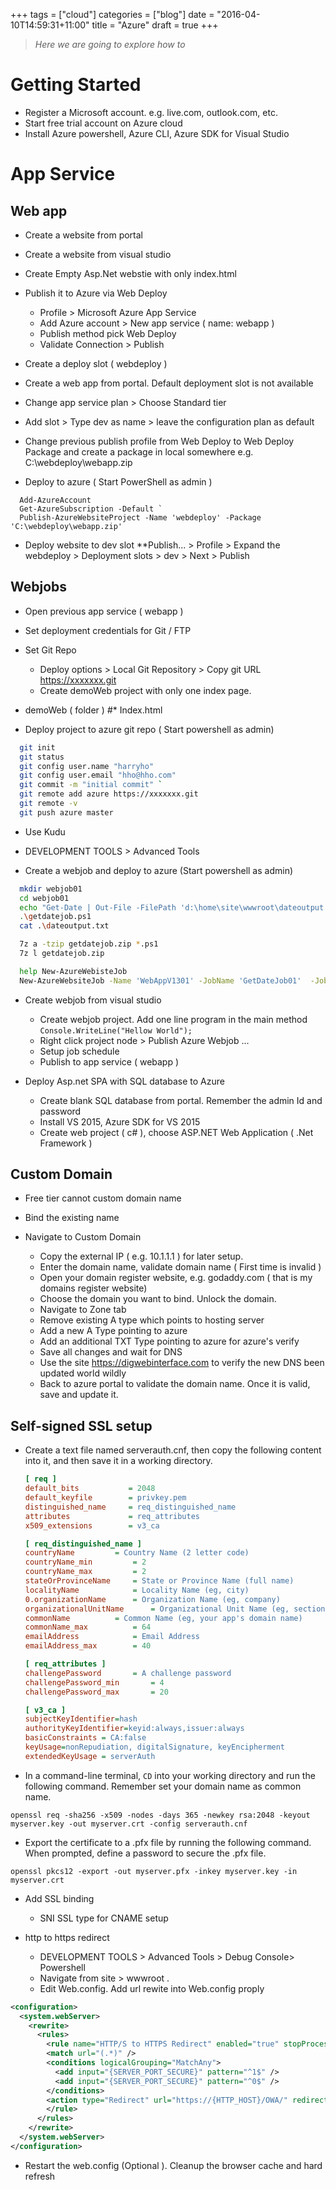 +++
tags = ["cloud"]
categories = ["blog"]
date = "2016-04-10T14:59:31+11:00"
title = "Azure"
draft = true
+++


> *Here we are going to explore how to*

# Getting Started

* Register a Microsoft account. e.g. live.com, outlook.com, etc.
* Start free trial account on Azure cloud 
* Install Azure powershell, Azure CLI, Azure SDK for Visual Studio

# App Service

## Web app

*  Create a website from portal 

*  Create a website from visual studio 
  * Create Empty Asp.Net webstie with only index.html
  * Publish it to Azure via Web Deploy
    * Profile > Microsoft Azure App Service
    * Add Azure account > New app service ( name: webapp ) 
    * Publish method pick Web Deploy 
    * Validate Connection > Publish


*  Create a deploy slot ( webdeploy )
  *  Create a web app from portal. Default deployment slot is not available
  *  Change app service plan > Choose Standard tier 
  * Add slot > Type dev as name > leave the configuration plan as default
  * Change previous publish profile from Web Deploy to Web Deploy Package and create a package in local somewhere e.g. C:\webdeploy\webapp.zip

* Deploy to azure ( Start PowerShell as admin )
```
  Add-AzureAccount
  Get-AzureSubscription -Default `
  Publish-AzureWebsiteProject -Name 'webdeploy' -Package 'C:\webdeploy\webapp.zip'
```
* Deploy website to dev slot
**Publish... > Profile > Expand the webdeploy > Deployment slots > dev > Next > Publish



## Webjobs

* Open previous app service ( webapp )
* Set deployment credentials for Git / FTP
* Set Git Repo
  * Deploy options > Local Git Repository > Copy git URL https://xxxxxxx.git
  * Create demoWeb project with only one index page.
* demoWeb ( folder ) 
*#**  Index.html


* Deploy project to azure git repo ( Start powershell as admin)


```bash
  git init 
  git status 
  git config user.name "harryho" 
  git config user.email "hho@hho.com" 
  git commit -m "initial commit" `
  git remote add azure https://xxxxxxx.git 
  git remote -v
  git push azure master 
```

* Use Kudu

 * DEVELOPMENT TOOLS > Advanced Tools

* Create a webjob and deploy to azure (Start powershell as admin) 

```bash
  mkdir webjob01
  cd webjob01
  echo "Get-Date | Out-File -FilePath 'd:\home\site\wwwroot\dateoutput.txt -Append' ">getdatejob.ps1
  .\getdatejob.ps1
  cat .\dateoutput.txt

  7z a -tzip getdatejob.zip *.ps1
  7z l getdatejob.zip

  help New-AzureWebisteJob
  New-AzureWebsiteJob -Name 'WebAppV1301' -JobName 'GetDateJob01'  -JobType Continuous -JobFile '.\getdatejob.zip'        

```
     
* Create webjob from visual studio
  * Create webjob project. Add one line program in the main method `Console.WriteLine("Hellow World"); `
  * Right click project node >   Publish Azure Webjob ...
  * Setup job schedule
  * Publish to app service ( webapp )


* Deploy Asp.net SPA with SQL database to Azure
  * Create blank SQL database from portal. Remember the admin Id and password
  * Install VS 2015, Azure SDK for VS 2015
  * Create web project ( c# ), choose ASP.NET Web Application ( .Net Framework )



## Custom Domain

* Free tier cannot custom domain name
* Bind the existing name  
* Navigate to Custom Domain

  * Copy the external IP ( e.g. 10.1.1.1 ) for later setup. 
  * Enter the domain name, validate domain name ( First time is invalid )
  * Open your domain register website, e.g. godaddy.com ( that is my domains register website)
  * Choose the domain you want to bind. Unlock the domain. 
  * Navigate to Zone tab 
  * Remove existing A type which points to hosting server
  * Add a new A Type pointing to azure 
  * Add an additional TXT Type pointing to azure for azure's verify
  * Save all changes and wait for DNS 
  * Use the site  https://digwebinterface.com to verify the new DNS been updated world wildly
  * Back to azure portal to validate the domain name. Once it is valid, save and update it.


## Self-signed SSL setup

* Create a text file named serverauth.cnf, then copy the following content into it, and then save it in a working directory. 

  ```ini
  [ req ]
  default_bits           = 2048
  default_keyfile        = privkey.pem
  distinguished_name     = req_distinguished_name
  attributes             = req_attributes
  x509_extensions        = v3_ca

  [ req_distinguished_name ]
  countryName         = Country Name (2 letter code)
  countryName_min         = 2
  countryName_max         = 2
  stateOrProvinceName     = State or Province Name (full name)
  localityName            = Locality Name (eg, city)
  0.organizationName      = Organization Name (eg, company)
  organizationalUnitName      = Organizational Unit Name (eg, section)
  commonName          = Common Name (eg, your app's domain name)
  commonName_max          = 64
  emailAddress            = Email Address
  emailAddress_max        = 40

  [ req_attributes ]
  challengePassword       = A challenge password
  challengePassword_min       = 4
  challengePassword_max       = 20

  [ v3_ca ]
  subjectKeyIdentifier=hash
  authorityKeyIdentifier=keyid:always,issuer:always
  basicConstraints = CA:false
  keyUsage=nonRepudiation, digitalSignature, keyEncipherment
  extendedKeyUsage = serverAuth  
  ```

* In a command-line terminal, `CD` into your working directory and run the following command. Remember set your domain name as common name.

```
openssl req -sha256 -x509 -nodes -days 365 -newkey rsa:2048 -keyout myserver.key -out myserver.crt -config serverauth.cnf
```

* Export the certificate to a .pfx file by running the following command. When prompted, define a password to secure the .pfx file.

```
openssl pkcs12 -export -out myserver.pfx -inkey myserver.key -in myserver.crt
```

* Add SSL binding 
  * SNI SSL type for CNAME setup

* http to https redirect
  * DEVELOPMENT TOOLS > Advanced Tools > Debug Console> Powershell 
  * Navigate from site > wwwroot . 
  * Edit Web.config. Add url rewite into Web.config proply

```xml
<configuration>
  <system.webServer>
    <rewrite>
      <rules>
        <rule name="HTTP/S to HTTPS Redirect" enabled="true" stopProcessing="true">
        <match url="(.*)" />
        <conditions logicalGrouping="MatchAny">
          <add input="{SERVER_PORT_SECURE}" pattern="^1$" />
          <add input="{SERVER_PORT_SECURE}" pattern="^0$" />
        </conditions>
        <action type="Redirect" url="https://{HTTP_HOST}/OWA/" redirectType="Permanent" />
        </rule>
      </rules>
    </rewrite>
  </system.webServer>
</configuration>
```

* Restart the web.config (Optional ). Cleanup the browser cache and hard refresh





 

